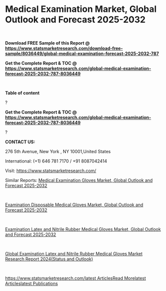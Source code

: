 <h1>Medical Examination Market, Global Outlook and Forecast 2025-2032</h1><br/><p><strong>Download FREE Sample of this Report @ <a href="https://www.statsmarketresearch.com/download-free-sample/8036449/global-medical-examination-forecast-2025-2032-787">https://www.statsmarketresearch.com/download-free-sample/8036449/global-medical-examination-forecast-2025-2032-787</a></strong></p>
 
 
 
 <div><b>Get the Complete Report & TOC @ <a href="https://www.statsmarketresearch.com/global-medical-examination-forecast-2025-2032-787-8036449">https://www.statsmarketresearch.com/global-medical-examination-forecast-2025-2032-787-8036449</a></b></div>
 
 
 
 <p><br />
 
 <b>Table of content</b></p>
 
 
 
 <p>? </p>
 
 
 
 <div><b>Get the Complete Report & TOC @ <a href="https://www.statsmarketresearch.com/global-medical-examination-forecast-2025-2032-787-8036449">https://www.statsmarketresearch.com/global-medical-examination-forecast-2025-2032-787-8036449</a></b></div>
 
 
 
 <p>? </p>
 
 
 
 <p><b>CONTACT US:</b><br />
 
 276 5th Avenue, New York , NY 10001,United States<br />
 
 International: (+1) 646 781 7170 / +91 8087042414<br />
 
 Visit: <a href="https://www.statsmarketresearch.com/">https://www.statsmarketresearch.com/</a><br />
 
 Similar Reports: <a href="https://www.statsmarketresearch.com/global-medical-examination-forecast-2025-2032-787-8036449">Medical Examination Gloves Market, Global Outlook and Forecast 2025-2032</a><br />
 
 <br />
 
 <a href="https://www.statsmarketresearch.com/global-medical-examination-forecast-2025-2032-787-8036449">Examination Disposable Medical Gloves Market, Global Outlook and Forecast 2025-2032</a><br />
 
 <br />
 
 <a href="https://www.statsmarketresearch.com/global-medical-examination-forecast-2025-2032-787-8036449">Examination Latex and Nitrile Rubber Medical Gloves Market, Global Outlook and Forecast 2025-2032</a><br />
 
 <br />
 
 <a href="https://www.statsmarketresearch.com/global-medical-examination-forecast-2025-2032-787-8036449">Global Examination Latex and Nitrile Rubber Medical Gloves Market Research Report 2024(Status and Outlook)</a><br />
 
 <br />
 
 <a href="https://gyeongbokgung.com">https://www.statsmarketresearch.com/</a><a href="https://hallyeomaritime.com">latest Articles</a><a href="https://jingwansa.com">Read More</a><a href="https://nguoiviet.jp/">latest Articles</a><a href="https://www.intelmarketresearch.com/">latest Publications</a></p>
